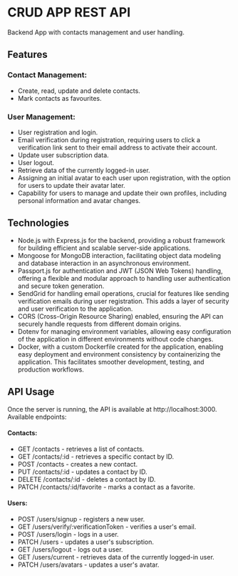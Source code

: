 # CRUD APP REST API

Backend App with contacts management and user handling.

## Features

### Contact Management:

- Create, read, update and delete contacts.
- Mark contacts as favourites.

### User Management:

- User registration and login.
- Email verification during registration, requiring users to click a verification link sent to their email address to activate their account.
- Update user subscription data.
- User logout.
- Retrieve data of the currently logged-in user.
- Assigning an initial avatar to each user upon registration, with the option for users to update their avatar later.
- Capability for users to manage and update their own profiles, including personal information and avatar changes.

## Technologies

- Node.js with Express.js for the backend, providing a robust framework for building efficient and scalable server-side applications.
- Mongoose for MongoDB interaction, facilitating object data modeling and database interaction in an asynchronous environment.
- Passport.js for authentication and JWT (JSON Web Tokens) handling, offering a flexible and modular approach to handling user authentication and secure token generation.
- SendGrid for handling email operations, crucial for features like sending verification emails during user registration. This adds a layer of security and user verification to the application.
- CORS (Cross-Origin Resource Sharing) enabled, ensuring the API can securely handle requests from different domain origins.
- Dotenv for managing environment variables, allowing easy configuration of the application in different environments without code changes.
- Docker, with a custom Dockerfile created for the application, enabling easy deployment and environment consistency by containerizing the application. This facilitates smoother development, testing, and production workflows.

## API Usage

Once the server is running, the API is available at http://localhost:3000. Available endpoints:

#### Contacts:

- GET /contacts - retrieves a list of contacts.
- GET /contacts/:id - retrieves a specific contact by ID.
- POST /contacts - creates a new contact.
- PUT /contacts/:id - updates a contact by ID.
- DELETE /contacts/:id - deletes a contact by ID.
- PATCH /contacts/:id/favorite - marks a contact as a favorite.

#### Users:

- POST /users/signup - registers a new user.
- GET /users/verify/:verificationToken - verifies a user's email.
- POST /users/login - logs in a user.
- PATCH /users - updates a user's subscription.
- GET /users/logout - logs out a user.
- GET /users/current - retrieves data of the currently logged-in user.
- PATCH /users/avatars - updates a user's avatar.
